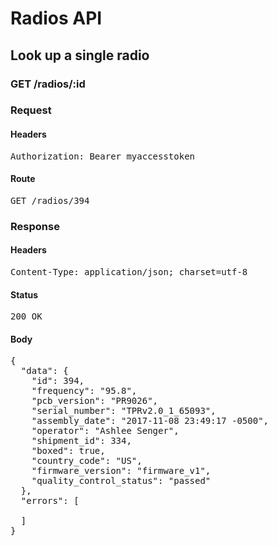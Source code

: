 # Radios API

## Look up a single radio

### GET /radios/:id
### Request

#### Headers

<pre>Authorization: Bearer myaccesstoken</pre>

#### Route

<pre>GET /radios/394</pre>

### Response

#### Headers

<pre>Content-Type: application/json; charset=utf-8</pre>

#### Status

<pre>200 OK</pre>

#### Body

<pre>{
  "data": {
    "id": 394,
    "frequency": "95.8",
    "pcb_version": "PR9026",
    "serial_number": "TPRv2.0_1_65093",
    "assembly_date": "2017-11-08 23:49:17 -0500",
    "operator": "Ashlee Senger",
    "shipment_id": 334,
    "boxed": true,
    "country_code": "US",
    "firmware_version": "firmware_v1",
    "quality_control_status": "passed"
  },
  "errors": [

  ]
}</pre>
